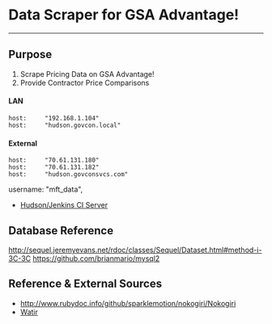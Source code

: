 Data Scraper for GSA Advantage!
===================

- - - - 
## Purpose
1. Scrape Pricing Data on GSA Advantage!
2. Provide Contractor Price Comparisons


#### LAN
    host:     "192.168.1.104"
    host:     "hudson.govcon.local"
#### External
    host:     "70.61.131.180"
    host:     "70.61.131.182"
    host:     "hudson.govconsvcs.com"
 username: "mft_data",



* [Hudson/Jenkins CI Server](hudson.govconsvcs.com:8080) 

## Database Reference
http://sequel.jeremyevans.net/rdoc/classes/Sequel/Dataset.html#method-i-3C-3C
https://github.com/brianmario/mysql2


## Reference & External Sources
* http://www.rubydoc.info/github/sparklemotion/nokogiri/Nokogiri
* [Watir](http://www.rubydoc.info/gems/watir/Watir/) 



